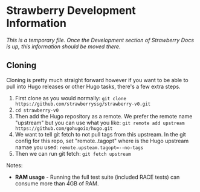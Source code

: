 # Strawberry Development Information

*This is a temporary file. Once the Development section of Strawberry Docs is up, this information should be moved there.*

## Cloning

Cloning is pretty much straight forward however if you want to be able to pull into Hugo releases or other Hugo tasks, there's a few extra steps.

1. First clone as you would normally: `git clone https://github.com/strawberryssg/strawberry-v0.git`
1. `cd strawberry-v0`
1. Then add the Hugo repository as a remote. We prefer the remote name "upstream" but you can use what you like: `git remote add upstream https://github.com/gohugoio/hugo.git`
1. We want to tell git fetch to not pull tags from this upstream. In the git config for this repo, set "remote.<name>.tagopt" where <name> is the Hugo upstream namae you used: `remote.upsteam.tagopt=--no-tags`
1. Then we can run git fetch: `git fetch upstream`

Notes:

- **RAM usage** - Running the full test suite (included RACE tests) can consume more than 4GB of RAM.
